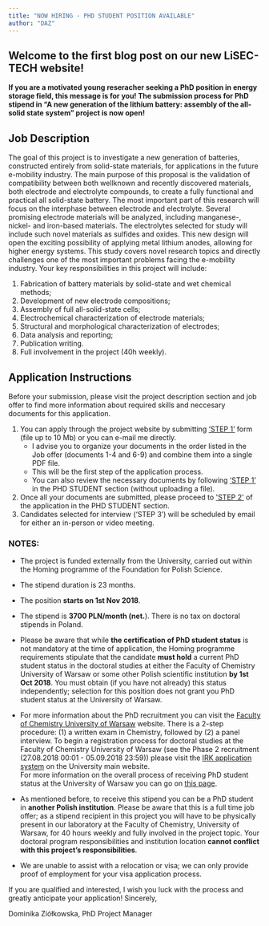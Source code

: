 ```yaml
---
title: "NOW HIRING - PHD STUDENT POSITION AVAILABLE"
author: "DAZ"
---
```

## Welcome to the first blog post on our new LiSEC-TECH website!

**If you are a motivated young reseracher seeking a PhD position in energy storage field, this message is for you! The submission process for PhD stipend in “A new generation of the lithium battery: assembly of the all-solid state system” project is now open!**

## Job Description
The goal of this project is to investigate a new generation of batteries, constructed entirely from solid-state materials, for applications in the future e-mobility industry. The main purpose of this proposal is the validation of compatibility between both wellknown and recently discovered materials, both electrode and electrolyte compounds, to create a fully functional and practical all solid-state battery. The most important part of this research will focus on the interphase between electrode and electrolyte. Several promising electrode materials will be analyzed, including manganese-, nickel- and iron-based materials. The electrolytes selected for study will include such novel materials as sulfides and oxides. This new design will open the exciting possibility of applying metal lithium anodes, allowing for higher energy systems. This study covers novel research topics and directly challenges one of the most important problems facing the e-mobility industry. Your key responsibilities in this project will include:
1. Fabrication of battery materials by solid-state and wet chemical methods;
2. Development of new electrode compositions;
3. Assembly of full all-solid-state cells;
4. Electrochemical characterization of electrode materials;
5. Structural and morphological characterization of electrodes;
6. Data analysis and reporting;
7. Publication writing.
8. Full involvement in the project (40h weekly).
## Application Instructions
Before your submission, please visit the project description section and job offer to find more information about required skills and neccesary documents for this application.
1.   You can apply through the project website by submitting  [‘STEP 1’](http://lisec-tech.com/team/openings/) form (file up to 10 Mb) or you can e-mail me directly.
     * I advise you to organize your documents in the order listed in the Job offer (documents 1-4 and 6-9) and combine them into a single PDF file.
     * This will be the first step of the application process.
     * You can also review the necessary documents by following [‘STEP 1’](http://lisec-tech.com/team/openings/) in the PHD STUDENT section (without uploading a file).
2.   Once all your documents are submitted, please proceed to ['STEP 2'](http://lisec-tech.com/team/openings/) of the application in the PHD STUDENT section.
3.   Candidates selected for interview (‘STEP 3’) will be scheduled by email for either an in-person or video meeting.
### NOTES:
* The project is funded externally from the University, carried out within the Homing programme of the Foundation for Polish Science.

* The stipend duration is 23 months.

* The position **starts on 1st Nov 2018**.  

* The stipend is **3700 PLN/month (net.**). There is no tax on doctoral stipends in Poland.  

* Please be aware that while **the  certification of PhD student status** is not mandatory at the time of application, the  Homing programme requirements stipulate that the candidate **must hold** a current PhD student status in the doctoral studies at either the Faculty of Chemistry University of Warsaw or  some other Polish scientific institution **by 1st Oct 2018**.  You must obtain (if you have not already) this status independently;  selection for this position does not grant you PhD student status at the University of Warsaw.  

* For more information about the PhD recruitment you can visit the [Faculty of Chemistry University of Warsaw](http://www.chem.uw.edu.pl/kandydaci/studia-doktoranckie/) website. There is a 2-step procedure: (1) a written exam in Chemistry, followed by (2) a panel interview. To begin a registration process for doctoral studies at the Faculty of Chemistry University of Warsaw (see the Phase 2  recruitment (27.08.2018 00:01 - 05.09.2018 23:59))  please visit the [IRK application system](https://irk.oferta.uw.edu.pl/en-gb/offer/DOK2018/programme/DD-CH/?from=field:DS030303) on the University main website.  
For more information on the overall process of receiving PhD student status at the University of Warsaw you can go on [this page](http://en.studiadoktoranckie.uw.edu.pl/).

* As mentioned before, to receive this stipend you can be a PhD student in **another Polish institution**. Please be aware that this is a full time job offer; as a  stipend recipient in this project you will have to be physically present in our laboratory at the Faculty of Chemistry, University of Warsaw, for 40 hours weekly and fully involved in the project topic. Your doctoral program responsibilities and institution location **cannot conflict with this project’s responsibilities**.

* We are unable to assist with a relocation or visa; we can only provide proof of employment for your visa application process.

If you are qualified and interested, I wish you luck with the process and greatly anticipate your application!
Sincerely,

Dominika Ziółkowska, PhD
Project Manager
<!--stackedit_data:
eyJoaXN0b3J5IjpbMTE3OTEyNTQxOSwtOTQ2MjMzODI4LDM1Mz
E2MjMwOCwyNTg5NjIzMTRdfQ==
-->
